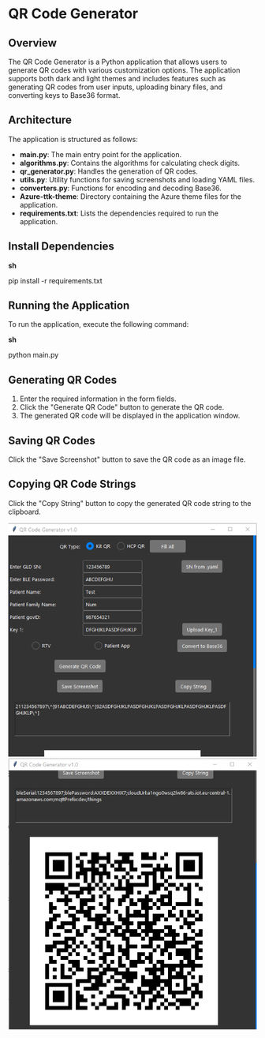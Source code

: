 # QR Code Generator

## Overview

The QR Code Generator is a Python application that allows users to generate QR codes with various customization options. The application supports both dark and light themes and includes features such as generating QR codes from user inputs, uploading binary files, and converting keys to Base36 format.

## Architecture

The application is structured as follows:

- **main.py**: The main entry point for the application.
- **algorithms.py**: Contains the algorithms for calculating check digits.
- **qr_generator.py**: Handles the generation of QR codes.
- **utils.py**: Utility functions for saving screenshots and loading YAML files.
- **converters.py**: Functions for encoding and decoding Base36.
- **Azure-ttk-theme**: Directory containing the Azure theme files for the application.
- **requirements.txt**: Lists the dependencies required to run the application.

## Install Dependencies
**sh**

pip install -r requirements.txt

## Running the Application
To run the application, execute the following command:

**sh**

python main.py

## Generating QR Codes

1. Enter the required information in the form fields.
2. Click the "Generate QR Code" button to generate the QR code.
3. The generated QR code will be displayed in the application window.

## Saving QR Codes

Click the "Save Screenshot" button to save the QR code as an image file.

## Copying QR Code Strings

Click the "Copy String" button to copy the generated QR code string to the clipboard.

![alt text](image-1.png)
![alt text](image-2.png)
